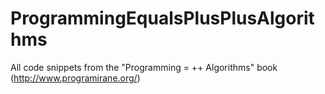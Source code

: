 ProgrammingEqualsPlusPlusAlgorithms
===================================

All code snippets from the "Programming = ++ Algorithms" book (http://www.programirane.org/)
